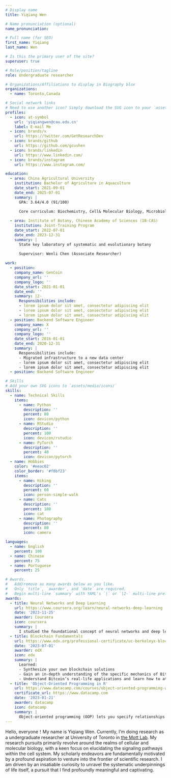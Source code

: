 ```yaml
---
# Display name
title: Yiqiang Wen

# Name pronunciation (optional)
name_pronunciation: 

# Full name (for SEO)
first_name: Yiqiang
last_name: Wen

# Is this the primary user of the site?
superuser: true

# Role/position/tagline
role: Undergraduate researcher

# Organizations/Affiliations to display in Biography blox
organizations:
  - name: Toronto,Canada

# Social network links
# Need to use another icon? Simply download the SVG icon to your `assets/media/icons/` folder.
profiles:
  - icon: at-symbol
    url: 'yiqiangwen@cau.edu.cn'
    label: E-mail Me
  - icon: brands/x
    url: https://twitter.com/GetResearchDev
  - icon: brands/github
    url: https://github.com/gcushen
  - icon: brands/linkedin
    url: https://www.linkedin.com/
  - icon: brands/instagram
    url: https://www.instagram.com/

education:
  - area: China Agricultural University
    institution: Bachelor of Agriculture in Aquaculture 
    date_start: 2021-09-01
    date_end: 2025-07-01
    summary: |
      GPA: 3.64/4.0 (91/100)
    
      Core curriculum: Biochemistry, Cell& Molecular Biology, Microbiology, Histology,Embryology, Genetics, Botany, Zoology, Physiology, Organic chemistry

  - area: Institute of Botany, Chinese Academy of Sciences (IB-CAS)
    institution: Joint-Training Program
    date_start: 2022-07-01
    date_end: 2023-12-31
    summary: |
      State key laboratory of systematic and evolutionary botany
    
      Supervisor: Wenli Chen (Associate Researcher)

work:
  - position: 
    company_name: GenCoin
    company_url: ''
    company_logo: ''
    date_start: 2021-01-01
    date_end: ''
    summary: |2-
      Responsibilities include:
      - lorem ipsum dolor sit amet, consectetur adipiscing elit
      - lorem ipsum dolor sit amet, consectetur adipiscing elit
      - lorem ipsum dolor sit amet, consectetur adipiscing elit
  - position: Backend Software Engineer
    company_name: X
    company_url: ''
    company_logo: ''
    date_start: 2016-01-01
    date_end: 2020-12-31
    summary: |
      Responsibilities include:
      - Migrated infrastructure to a new data center
      - lorem ipsum dolor sit amet, consectetur adipiscing elit
      - lorem ipsum dolor sit amet, consectetur adipiscing elit
  - position: Backend Software Engineer     

# Skills
# Add your own SVG icons to `assets/media/icons/`
skills:
  - name: Technical Skills
    items:
      - name: Python
        description: ''
        percent: 80
        icon: devicon/python
      - name: RStudio
        description: ''
        percent: 100
        icon: devicon/rstudio
      - name: PyTorch
        description: ''
        percent: 40
        icon: devicon/pytorch
  - name: Hobbies
    color: '#eeac02'
    color_border: '#f0bf23'
    items:
      - name: Hiking
        description: ''
        percent: 60
        icon: person-simple-walk
      - name: Cats
        description: ''
        percent: 100
        icon: cat
      - name: Photography
        description: ''
        percent: 80
        icon: camera

languages:
  - name: English
    percent: 100
  - name: Chinese
    percent: 75
  - name: Portuguese
    percent: 25

# Awards.
#   Add/remove as many awards below as you like.
#   Only `title`, `awarder`, and `date` are required.
#   Begin multi-line `summary` with YAML's `|` or `|2-` multi-line prefix and indent 2 spaces below.
awards:
  - title: Neural Networks and Deep Learning
    url: https://www.coursera.org/learn/neural-networks-deep-learning
    date: '2023-11-25'
    awarder: Coursera
    icon: coursera
    summary: |
      I studied the foundational concept of neural networks and deep learning. By the end, I was familiar with the significant technological trends driving the rise of deep learning; build, train, and apply fully connected deep neural networks; implement efficient (vectorized) neural networks; identify key parameters in a neural network’s architecture; and apply deep learning to your own applications.
  - title: Blockchain Fundamentals
    url: https://www.edx.org/professional-certificate/uc-berkeleyx-blockchain-fundamentals
    date: '2023-07-01'
    awarder: edX
    icon: edx
    summary: |
      Learned:
      - Synthesize your own blockchain solutions
      - Gain an in-depth understanding of the specific mechanics of Bitcoin
      - Understand Bitcoin’s real-life applications and learn how to attack and destroy Bitcoin, Ethereum, smart contracts and Dapps, and alternatives to Bitcoin’s Proof-of-Work consensus algorithm
  - title: 'Object-Oriented Programming in R'
    url: https://www.datacamp.com/courses/object-oriented-programming-with-s3-and-r6-in-r
    certificate_url: https://www.datacamp.com
    date: '2023-01-21'
    awarder: datacamp
    icon: datacamp
    summary: |
      Object-oriented programming (OOP) lets you specify relationships between functions and the objects that they can act on, helping you manage complexity in your code. This is an intermediate level course, providing an introduction to OOP, using the S3 and R6 systems. S3 is a great day-to-day R programming tool that simplifies some of the functions that you write. R6 is especially useful for industry-specific analyses, working with web APIs, and building GUIs.
---
```


Hello, everyone！My name is Yiqiang Wen. Currently, I’m doing research as a undergraduate researcher at University of Toronto in [the Mott Lab](http://www.themottlab.com/). My research pursuits primarily revolve around the realms of cellular and molecular biology, with a keen focus on elucidating the signaling pathways within the cell system. My scholarly endeavors are fundamentally motivated by a profound aspiration to venture into the frontier of scientific research. I am driven by an insatiable curiosity to unravel the systematic underpinnings of life itself, a pursuit that I find profoundly meaningful and captivating.


